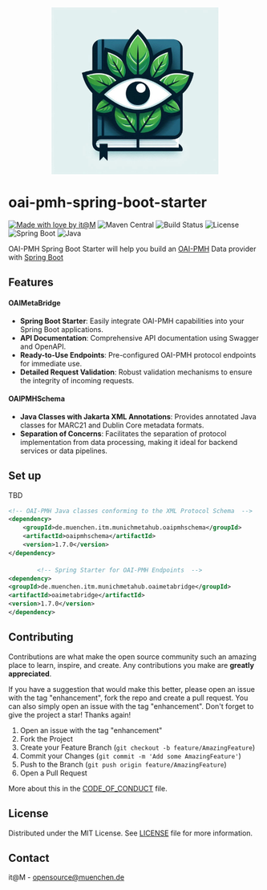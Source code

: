<div align="center">
  <a href="#">
    <img src="./docs/project_logo.png" alt="Logo" width="333" style="display: block; margin: 0 auto; filter: invert(0)">
  </a>
</div>

# oai-pmh-spring-boot-starter

[![Made with love by it@M][made-with-love-shield]][itm-opensource]
![Maven Central](https://img.shields.io/maven-central/v/:groupId/:artifactId?style=for-the-badge)
![Build Status](https://img.shields.io/gitlab/pipeline-status/it-at-m%2Foai-pmh-spring-boot-starter?style=for-the-badge)
![License](https://img.shields.io/github/license/it-at-m/oai-pmh-spring-boot-starter?style=for-the-badge)
![Spring Boot](https://img.shields.io/badge/spring--boot-3.5.5-brightgreen?style=for-the-badge)
![Java](https://img.shields.io/badge/java-21-brightgreen?style=for-the-badge)

OAI-PMH Spring Boot Starter will help you build an [OAI-PMH](https://www.openarchives.org/pmh/) Data provider
with [Spring Boot](https://github.com/spring-projects/spring-boot)

## Features

#### OAIMetaBridge

- **Spring Boot Starter**: Easily integrate OAI-PMH capabilities into your Spring Boot applications.
- **API Documentation**: Comprehensive API documentation using Swagger and OpenAPI.
- **Ready-to-Use Endpoints**: Pre-configured OAI-PMH protocol endpoints for immediate use.
- **Detailed Request Validation**: Robust validation mechanisms to ensure the integrity of incoming requests.

#### OAIPMHSchema

- **Java Classes with Jakarta XML Annotations**: Provides annotated Java classes for MARC21 and Dublin Core metadata
  formats.
- **Separation of Concerns**: Facilitates the separation of protocol implementation from data processing, making it
  ideal for backend services or data pipelines.

## Set up

TBD

```xml
<!-- OAI-PMH Java classes conforming to the XML Protocol Schema  -->
<dependency>
    <groupId>de.muenchen.itm.munichmetahub.oaipmhschema</groupId>
    <artifactId>oaipmhschema</artifactId>
    <version>1.7.0</version>
</dependency>

        <!-- Spring Starter for OAI-PMH Endpoints  -->
<dependency>
<groupId>de.muenchen.itm.munichmetahub.oaimetabridge</groupId>
<artifactId>oaimetabridge</artifactId>
<version>1.7.0</version>
</dependency>
```

## Contributing

Contributions are what make the open source community such an amazing place to learn, inspire, and create. Any contributions you make are **greatly appreciated**.

If you have a suggestion that would make this better, please open an issue with the tag "enhancement", fork the repo and create a pull request. You can also simply open an issue with the tag "enhancement".
Don't forget to give the project a star! Thanks again!

1. Open an issue with the tag "enhancement"
2. Fork the Project
3. Create your Feature Branch (`git checkout -b feature/AmazingFeature`)
4. Commit your Changes (`git commit -m 'Add some AmazingFeature'`)
5. Push to the Branch (`git push origin feature/AmazingFeature`)
6. Open a Pull Request

More about this in the [CODE_OF_CONDUCT](/CODE_OF_CONDUCT.md) file.


## License

Distributed under the MIT License. See [LICENSE](LICENSE) file for more information.


## Contact

it@M - opensource@muenchen.de

<!-- project shields / links -->
[made-with-love-shield]: https://img.shields.io/badge/made%20with%20%E2%9D%A4%20by-it%40M-yellow?style=for-the-badge
[itm-opensource]: https://opensource.muenchen.de/

[repo-url]: https://github.com/it-at-m/oai-pmh-spring-boot-starter
